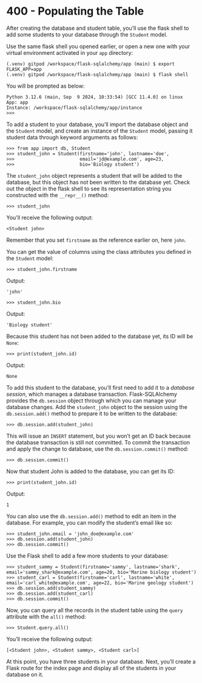 # 400 - Populating the Table

After creating the database and student table, you’ll use the flask shell to add some students to your database through the ```Student``` model.

Use the same flask shell you opened earlier, or open a new one with your virtual environment activated in your ```app``` directory:

```
(.venv) gitpod /workspace/flask-sqlalchemy/app (main) $ export FLASK_APP=app
(.venv) gitpod /workspace/flask-sqlalchemy/app (main) $ flask shell
```

You will be prompted as below:

```
Python 3.12.6 (main, Sep  9 2024, 10:33:54) [GCC 11.4.0] on linux
App: app
Instance: /workspace/flask-sqlalchemy/app/instance
>>> 
```

To add a student to your database, you’ll import the database object and the ```Student``` model, and create an instance of the ```Student``` model, passing it student data through keyword arguments as follows:

```
>>> from app import db, Student
>>> student_john = Student(firstname='john', lastname='doe',
>>>                        email='jd@example.com', age=23,
>>>                        bio='Biology student')
```

The ```student_john``` object represents a student that will be added to the database, but this object has not been written to the database yet. Check out the object in the flask shell to see its representation string you constructed with the ```__repr__()``` method:

```
>>> student_john
```

You'll receive the following output:

```
<Student john>
```

Remember that you set ```firstname``` as the reference earlier on, here ```john```.

You can get the value of columns using the class attributes you defined in the ```Student``` model:

```
>>> student_john.firstname
```

Output:

```
'john'
```

```
>>> student_john.bio
```

Output:

```
'Biology student'
```

Because this student has not been added to the database yet, its ID will be ```None```:

```
>>> print(student_john.id)
```

Output:

```
None
```

To add this student to the database, you’ll first need to add it to a *database session*, which manages a database transaction. Flask-SQLAlchemy provides the ```db.session``` object through which you can manage your database changes. Add the ```student_john``` object to the session using the ```db.session.add()``` method to prepare it to be written to the database:

```
>>> db.session.add(student_john)
```

This will issue an ```INSERT``` statement, but you won’t get an ID back because the database transaction is still not committed. To commit the transaction and apply the change to database, use the ```db.session.commit()``` method:

```
>>> db.session.commit()
```

Now that student John is added to the database, you can get its ID:

```
>>> print(student_john.id)
```

Output:

```
1
```

You can also use the ```db.session.add()``` method to edit an item in the database. For example, you can modify the student’s email like so:

```
>>> student_john.email = 'john_doe@example.com'
>>> db.session.add(student_john)
>>> db.session.commit()
```

Use the Flask shell to add a few more students to your database:

```
>>> student_sammy = Student(firstname='sammy', lastname='shark', email='sammy_shark@example.com', age=20, bio='Marine biology student')
>>> student_carl = Student(firstname='carl', lastname='white', email='carl_white@example.com', age=22, bio='Marine geology student')
>>> db.session.add(student_sammy)
>>> db.session.add(student_carl)
>>> db.session.commit()
```

Now, you can query all the records in the student table using the ```query``` attribute with the ```all()``` method:

```
>>> Student.query.all()
```

You’ll receive the following output:

```
[<Student john>, <Student sammy>, <Student carl>]
```

At this point, you have three students in your database. Next, you’ll create a Flask route for the index page and display all of the students in your database on it.
